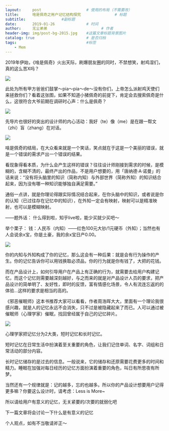 ```yaml
---
layout:     post   				    # 使用的布局（不需要改）
title:      啥是佩奇之用户记忆结构探究 				# 标题
subtitle:                #副标题
date:       2019-01-26 				# 时间
author:     无尘弟弟 						# 作者
header-img: img/post-bg-2015.jpg 	#这篇文章标题背景图片
catalog: true 						# 是否归档
tags:								#标签
    - Mem
---
```



2019年伊始，《啥是佩奇》火出天际，刷爆朋友圈的同时，不禁想笑，射鸡湿们，真的这么苦X吗？

![](https://mmbiz.qpic.cn/mmbiz_png/YibHYKZKrJDGL7UeWveEXibmYtUgGibaeFJNe5VzA5YxHibRq5Sv7ibZnU9XjCuP0A5KrmhpHj0t5e2m4mWcTpmejicg/640?wx_fmt=png&tp=webp&wxfrom=5&wx_lazy=1&wx_co=1)

此处为所有甲方爸爸们鼓掌～pia～pia～de～没有你们，上帝怎么派射鸡天使们来拯救你们？看着这张图，如果不知道小猪佩奇的前提下，肯定会去搜索佩奇是什么，这很符合大爷前期在调研时心声：什么是佩奇？

![](https://mmbiz.qpic.cn/mmbiz_jpg/YibHYKZKrJDGL7UeWveEXibmYtUgGibaeFJb9kOm1b5Yrd9NYq8h20JtTytDPNpXjeUUoAPC1p9pPydjiczvBC26hQ/640?wx_fmt=jpeg&tp=webp&wxfrom=5&wx_lazy=1&wx_co=1)

先导片也很好的突出的设计师的内心活动：我好（te）像（me）是在跟一帮文（zhi）盲（zhang）在对话。

![](https://mmbiz.qpic.cn/mmbiz_png/YibHYKZKrJDGL7UeWveEXibmYtUgGibaeFJg7P1modsVrMbZliaqarlyKIrZDzPtxyhKsKCNlZnxVvjJJr9RKxXJ9A/640?wx_fmt=png&tp=webp&wxfrom=5&wx_lazy=1&wx_co=1)

啥是佩奇的结局，在大众看来就是一个笑话，笑点就在于这是一个美丽的错误，就是一个错误的需求产出一个错误的结果。

看现象得看本质，为什么会产生这样的错误？往往设计师刚接到需求的时候，是模糊的，含糊不清的，最终产出的作品，不是用户想要的，用「唐纳德·A·诺曼」的话来说：“没有将头脑里的知识（简称内知）与外部世界（简称外知）的知识结合起来，因为没有哪一种知识能够独自满足需要。”

通俗一点讲，就是你理论得跟实际情况结合起来，在你头脑中的知识，或者说是你的认知（已过往存在记忆中的知识），在外知一定会有映射，映射可以是精准映射，也可以是模糊映射。

——题外话：
什么得到啦，知乎live啦，能少买就少买吧～

举个栗子：
钱：人民币（内知）——红色100元大钞/1元硬币（外知）；当然也有人会说余x宝，你是土豪，我的余x宝日产0.00。

![](https://mmbiz.qpic.cn/mmbiz_jpg/YibHYKZKrJDGL7UeWveEXibmYtUgGibaeFJtPw1QWM3b6QV8P3vMsEVkn2pOdJDJib4UcqwNicf3ib9Ehx9EhwiboQJNQ/640?wx_fmt=jpeg&tp=webp&wxfrom=5&wx_lazy=1&wx_co=1)

你的内知与外知构成了你的记忆，那么这会有一种后果：就是会有行为操作的产生。你的记忆告诉你可以用钱换取必须品，你的行为就是你有钱了，大把的花钱。

而在产品设计上，如何引导用户在产品上有正确的行为，就需要去给用户构建记忆，而这个记忆则需要越深刻越好，与之而来的就是对产品设计人员的要求，把产品设计的简单明了、友好性，即时的反馈，富有情感化场景，令人有流连忘返的的体验...这样的要求是相当的高的。

《邪恶催眠师》这本书推荐大家可以看看，作者周浩晖大大，里面有一个理论我很感兴趣，就是人的记忆永远不会消失，只不过是被隐藏起来了而已。人可以通过被催眠师（心理学家）催眠，找回曾经属于自己的记忆碎片。

![](https://mmbiz.qpic.cn/mmbiz_jpg/YibHYKZKrJDGL7UeWveEXibmYtUgGibaeFJYibpkCfedrB3kQN7KG7lnvfzx2Fw0miaEvWdNMNBzBLTpJeibnoGZPP8Q/640?wx_fmt=jpeg&tp=webp&wxfrom=5&wx_lazy=1&wx_co=1)

心理学家把记忆分为2大类，短时记忆和长时记忆。

短时记忆在日常生活中扮演着至关重要的角色，让我们记住单词、名字、词组和日常活动的部分内容。

长时记忆储存的是过去的信息。一般说来，它的储存和还原需要花费更多的时间和精力。睡眠在加强对每日经历的记忆方面扮演着重要的角色，叫日有所思夜有所梦。

当然还有一个规律就是：记的越多，忘的也越多。所以你的产品设计想要用户记得更多嘛？你要这么设计时，请考虑：Less is More~

所以请给用户有意义的记忆，无关紧要的/次要的就弱化吧

下一篇文章将会讨论一下什么是有意义的记忆

个人观点，如有不当敬请斧正～


